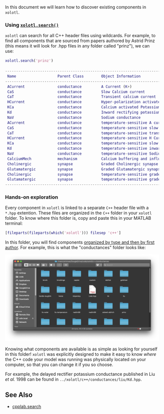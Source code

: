 In this document we will learn how to discover existing components in `xolotl`.


### Using [`xolotl.search()`](https://xolotl.readthedocs.io/en/master/reference/matlab/cpplab/#search)

`xolotl` can search for all C++ header files using wildcards. For example, to find all components that are sourced from papers authored by Astrid Prinz (this means it will look for .hpp files in any folder called "prinz"), we can use:

```matlab
xolotl.search('prinz')

------------------------------------------------------------------------------------
 Name                   Parent Class        Object Information
------------------------------------------------------------------------------------
 ACurrent               conductance         A Current (K+)                                    
 CaS                    conductance         Slow Calcium current                              
 CaT                    conductance         Transient calcium current                         
 HCurrent               conductance         Hyper-polarization activated inward current       
 KCa                    conductance         Calcium activated Potassium current               
 Kd                     conductance         Inward rectifying potassium current               
 NaV                    conductance         Sodium conductance                                
 ACurrent               conductance         temperature-sensitive A current (K+)              
 CaS                    conductance         temperature-sensitive slow Calcium current        
 CaT                    conductance         temperature-sensitive transient calcium           
 HCurrent               conductance         temperature-sensitive H Current                   
 KCa                    conductance         temperature-sensitive slow Calcium                
 Kd                     conductance         temperature-sensitive inward Potassium            
 NaV                    conductance         temperature-sensitive Sodium                      
 CalciumMech            mechanism           Calcium buffering and influx mechanism            
 Cholinergic            synapse             Graded Cholinergic synapse                        
 Glutamatergic          synapse             Graded Glutamatergic synapse                      
 Cholinergic            synapse             temperature-sensitive graded Cholinergic synapse  
 Glutamatergic          synapse             temperature-sensitive graded Glutamatergic synapse
------------------------------------------------------------------------------------
```


### Hands-on exploration

Every component in `xolotl` is linked to a separate `C++` header file with a `*.hpp` extention. These files are organized in the `C++` folder in your `xolotl` folder. To know where this folder is, copy and paste this in your MATLAB terminal:

```matlab
[fileparts(fileparts(which('xolotl'))) filesep 'c++']
```

In this folder, you will find components [organized by type and then by first author](construct-models.md#whereshouldIputthem). For example, this is what the "conductances" folder looks like:

![](../images/folder-components.png)

Knowing what components are available is as simple as looking for yourself in this folder! `xolotl` was explicitly designed to make it easy to know *where* the C++ code your model was running was physically located on your computer, so that you can change it if you so choose.


For example, the delayed rectifier potassium conductance published in Liu *et al.* 1998 can be found in `../xolotl/c++/conductances/liu/Kd.hpp`.



## See Also


* [cpplab.search](https://xolotl.readthedocs.io/en/master/reference/matlab/cpplab/#search)

